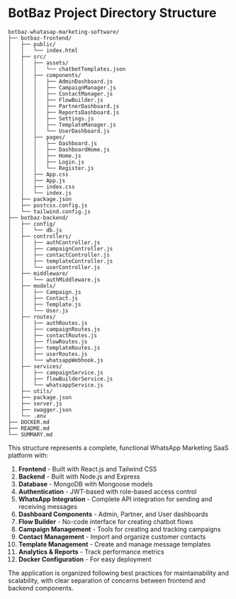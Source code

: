 # BotBaz Project Directory Structure

```
botbaz-whatasap-marketing-software/
├── botbaz-frontend/
│   ├── public/
│   │   └── index.html
│   ├── src/
│   │   ├── assets/
│   │   │   └── chatbotTemplates.json
│   │   ├── components/
│   │   │   ├── AdminDashboard.js
│   │   │   ├── CampaignManager.js
│   │   │   ├── ContactManager.js
│   │   │   ├── FlowBuilder.js
│   │   │   ├── PartnerDashboard.js
│   │   │   ├── ReportsDashboard.js
│   │   │   ├── Settings.js
│   │   │   ├── TemplateManager.js
│   │   │   └── UserDashboard.js
│   │   ├── pages/
│   │   │   ├── Dashboard.js
│   │   │   ├── DashboardHome.js
│   │   │   ├── Home.js
│   │   │   ├── Login.js
│   │   │   └── Register.js
│   │   ├── App.css
│   │   ├── App.js
│   │   ├── index.css
│   │   └── index.js
│   ├── package.json
│   ├── postcss.config.js
│   └── tailwind.config.js
├── botbaz-backend/
│   ├── config/
│   │   └── db.js
│   ├── controllers/
│   │   ├── authController.js
│   │   ├── campaignController.js
│   │   ├── contactController.js
│   │   ├── templateController.js
│   │   └── userController.js
│   ├── middleware/
│   │   └── authMiddleware.js
│   ├── models/
│   │   ├── Campaign.js
│   │   ├── Contact.js
│   │   ├── Template.js
│   │   └── User.js
│   ├── routes/
│   │   ├── authRoutes.js
│   │   ├── campaignRoutes.js
│   │   ├── contactRoutes.js
│   │   ├── flowRoutes.js
│   │   ├── templateRoutes.js
│   │   ├── userRoutes.js
│   │   └── whatsappWebhook.js
│   ├── services/
│   │   ├── campaignService.js
│   │   ├── flowBuilderService.js
│   │   └── whatsappService.js
│   ├── utils/
│   ├── package.json
│   ├── server.js
│   ├── swagger.json
│   └── .env
├── DOCKER.md
├── README.md
└── SUMMARY.md
```

This structure represents a complete, functional WhatsApp Marketing SaaS platform with:

1. **Frontend** - Built with React.js and Tailwind CSS
2. **Backend** - Built with Node.js and Express
3. **Database** - MongoDB with Mongoose models
4. **Authentication** - JWT-based with role-based access control
5. **WhatsApp Integration** - Complete API integration for sending and receiving messages
6. **Dashboard Components** - Admin, Partner, and User dashboards
7. **Flow Builder** - No-code interface for creating chatbot flows
8. **Campaign Management** - Tools for creating and tracking campaigns
9. **Contact Management** - Import and organize customer contacts
10. **Template Management** - Create and manage message templates
11. **Analytics & Reports** - Track performance metrics
12. **Docker Configuration** - For easy deployment

The application is organized following best practices for maintainability and scalability, with clear separation of concerns between frontend and backend components.